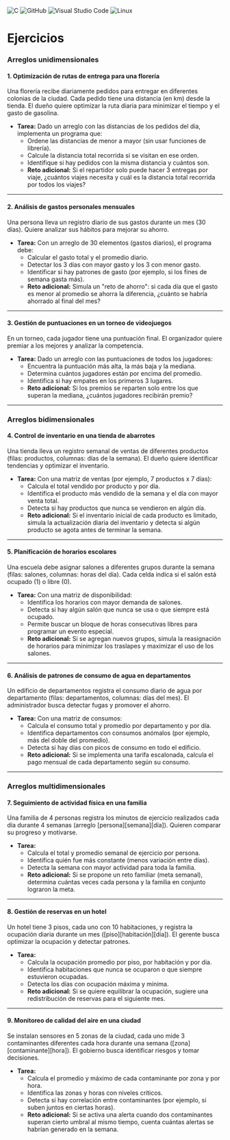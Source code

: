 
![C](https://img.shields.io/badge/c-%2300599C.svg?style=for-the-badge&logo=c&logoColor=white)
![GitHub](https://img.shields.io/badge/GitHub-181717?style=for-the-badge&logo=github&logoColor=white)
![Visual Studio Code](https://img.shields.io/badge/VS%20Code-007ACC?style=for-the-badge&logo=visual-studio-code&logoColor=white)
![Linux](https://img.shields.io/badge/Linux-FCC624?style=for-the-badge&logo=linux&logoColor=black)

# Ejercicios
### Arreglos unidimensionales

#### 1. **Optimización de rutas de entrega para una florería**

Una florería recibe diariamente pedidos para entregar en diferentes colonias de la ciudad. Cada pedido tiene una distancia (en km) desde la tienda. El dueño quiere optimizar la ruta diaria para minimizar el tiempo y el gasto de gasolina.

- **Tarea:** Dado un arreglo con las distancias de los pedidos del día, implementa un programa que:
    - Ordene las distancias de menor a mayor (sin usar funciones de librería).
    - Calcule la distancia total recorrida si se visitan en ese orden.
    - Identifique si hay pedidos con la misma distancia y cuántos son.
    - **Reto adicional:** Si el repartidor solo puede hacer 3 entregas por viaje, ¿cuántos viajes necesita y cuál es la distancia total recorrida por todos los viajes?

***

#### 2. **Análisis de gastos personales mensuales**

Una persona lleva un registro diario de sus gastos durante un mes (30 días). Quiere analizar sus hábitos para mejorar su ahorro.

- **Tarea:** Con un arreglo de 30 elementos (gastos diarios), el programa debe:
    - Calcular el gasto total y el promedio diario.
    - Detectar los 3 días con mayor gasto y los 3 con menor gasto.
    - Identificar si hay patrones de gasto (por ejemplo, si los fines de semana gasta más).
    - **Reto adicional:** Simula un "reto de ahorro": si cada día que el gasto es menor al promedio se ahorra la diferencia, ¿cuánto se habría ahorrado al final del mes?

***

#### 3. **Gestión de puntuaciones en un torneo de videojuegos**

En un torneo, cada jugador tiene una puntuación final. El organizador quiere premiar a los mejores y analizar la competencia.

- **Tarea:** Dado un arreglo con las puntuaciones de todos los jugadores:
    - Encuentra la puntuación más alta, la más baja y la mediana.
    - Determina cuántos jugadores están por encima del promedio.
    - Identifica si hay empates en los primeros 3 lugares.
    - **Reto adicional:** Si los premios se reparten solo entre los que superan la mediana, ¿cuántos jugadores recibirán premio?

***

###  Arreglos bidimensionales

#### 4. **Control de inventario en una tienda de abarrotes**

Una tienda lleva un registro semanal de ventas de diferentes productos (filas: productos, columnas: días de la semana). El dueño quiere identificar tendencias y optimizar el inventario.

- **Tarea:** Con una matriz de ventas (por ejemplo, 7 productos x 7 días):
    - Calcula el total vendido por producto y por día.
    - Identifica el producto más vendido de la semana y el día con mayor venta total.
    - Detecta si hay productos que nunca se vendieron en algún día.
    - **Reto adicional:** Si el inventario inicial de cada producto es limitado, simula la actualización diaria del inventario y detecta si algún producto se agota antes de terminar la semana.

***

#### 5. **Planificación de horarios escolares**

Una escuela debe asignar salones a diferentes grupos durante la semana (filas: salones, columnas: horas del día). Cada celda indica si el salón está ocupado (1) o libre (0).

- **Tarea:** Con una matriz de disponibilidad:
    - Identifica los horarios con mayor demanda de salones.
    - Detecta si hay algún salón que nunca se usa o que siempre está ocupado.
    - Permite buscar un bloque de horas consecutivas libres para programar un evento especial.
    - **Reto adicional:** Si se agregan nuevos grupos, simula la reasignación de horarios para minimizar los traslapes y maximizar el uso de los salones.

***

#### 6. **Análisis de patrones de consumo de agua en departamentos**

Un edificio de departamentos registra el consumo diario de agua por departamento (filas: departamentos, columnas: días del mes). El administrador busca detectar fugas y promover el ahorro.

- **Tarea:** Con una matriz de consumos:
    - Calcula el consumo total y promedio por departamento y por día.
    - Identifica departamentos con consumos anómalos (por ejemplo, más del doble del promedio).
    - Detecta si hay días con picos de consumo en todo el edificio.
    - **Reto adicional:** Si se implementa una tarifa escalonada, calcula el pago mensual de cada departamento según su consumo.

***

###  Arreglos multidimensionales

#### 7. **Seguimiento de actividad física en una familia**

Una familia de 4 personas registra los minutos de ejercicio realizados cada día durante 4 semanas (arreglo [persona][semana][día]). Quieren comparar su progreso y motivarse.

- **Tarea:**
    - Calcula el total y promedio semanal de ejercicio por persona.
    - Identifica quién fue más constante (menos variación entre días).
    - Detecta la semana con mayor actividad para toda la familia.
    - **Reto adicional:** Si se propone un reto familiar (meta semanal), determina cuántas veces cada persona y la familia en conjunto lograron la meta.

***

#### 8. **Gestión de reservas en un hotel**

Un hotel tiene 3 pisos, cada uno con 10 habitaciones, y registra la ocupación diaria durante un mes ([piso][habitación][día]). El gerente busca optimizar la ocupación y detectar patrones.

- **Tarea:**
    - Calcula la ocupación promedio por piso, por habitación y por día.
    - Identifica habitaciones que nunca se ocuparon o que siempre estuvieron ocupadas.
    - Detecta los días con ocupación máxima y mínima.
    - **Reto adicional:** Si se quiere equilibrar la ocupación, sugiere una redistribución de reservas para el siguiente mes.

***

#### 9. **Monitoreo de calidad del aire en una ciudad**

Se instalan sensores en 5 zonas de la ciudad, cada uno mide 3 contaminantes diferentes cada hora durante una semana ([zona][contaminante][hora]). El gobierno busca identificar riesgos y tomar decisiones.

- **Tarea:**
    - Calcula el promedio y máximo de cada contaminante por zona y por hora.
    - Identifica las zonas y horas con niveles críticos.
    - Detecta si hay correlación entre contaminantes (por ejemplo, si suben juntos en ciertas horas).
    - **Reto adicional:** Si se activa una alerta cuando dos contaminantes superan cierto umbral al mismo tiempo, cuenta cuántas alertas se habrían generado en la semana.